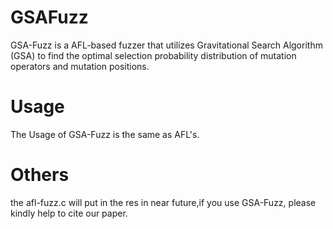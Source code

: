 # GSAFuzz
GSA-Fuzz is a AFL-based fuzzer that utilizes Gravitational Search Algorithm (GSA) to find the optimal selection probability distribution of mutation operators and mutation positions. 
# Usage
The Usage of GSA-Fuzz is the same as AFL's.
# Others
the afl-fuzz.c will put in the res in near future,if you use GSA-Fuzz, please kindly help to cite our paper.
